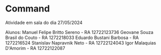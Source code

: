 # Command
Atividade em sala do dia 27/05/2024

Alunos: Manuel Felipe Britto Sereno - RA 12722123736 Geovane Souza Brasil do Couto - RA 1272218033 Eduardo Bustani Barbosa - RA 1272216524 Stanislav Napravnik Neto - RA 12722124043 Igor Malaquias D'Amorim - RA 12722122087

